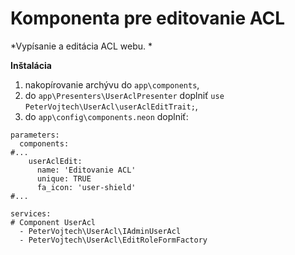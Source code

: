 # Komponenta pre editovanie ACL

*Vypísanie a editácia ACL webu. *

**Inštalácia**
1. nakopírovanie archývu do `app\components`,
2. do `app\Presenters\UserAclPresenter` doplniť `use PeterVojtech\UserAcl\userAclEditTrait;`,
4. do `app\config\components.neon` doplniť:
```neon
parameters:
  components:
#...
    userAclEdit:
      name: 'Editovanie ACL'
      unique: TRUE
      fa_icon: 'user-shield'
#...

services:
# Component UserAcl
  - PeterVojtech\UserAcl\IAdminUserAcl
  - PeterVojtech\UserAcl\EditRoleFormFactory
```
